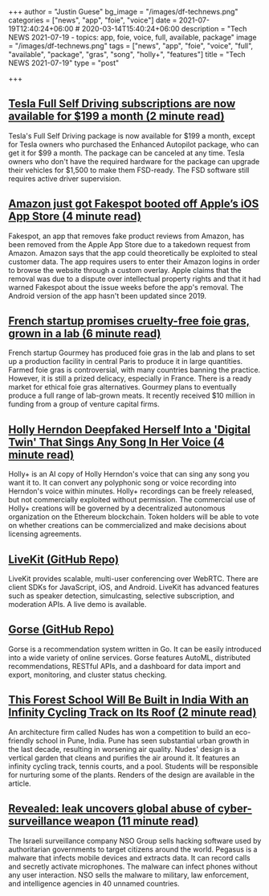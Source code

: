 +++
author = "Justin Guese"
bg_image = "/images/df-technews.png"
categories = ["news", "app", "foie", "voice"]
date = 2021-07-19T12:40:24+06:00 # 2020-03-14T15:40:24+06:00
description = "Tech NEWS 2021-07-19 - topics: app, foie, voice, full, available, package"
image = "/images/df-technews.png"
tags = ["news", "app", "foie", "voice", "full", "available", "package", "gras", "song", "holly+", "features"]
title = "Tech NEWS 2021-07-19"
type = "post"

+++

## [Tesla Full Self Driving subscriptions are now available for $199 a month (2 minute read)](https://www.theverge.com/2021/7/17/22581394/tesla-full-self-driving-subscription-available-199-month-elon-musk)

Tesla's Full Self Driving package is now available for $199 a month, except for Tesla owners who purchased the Enhanced Autopilot package, who can get it for $99 a month. The package can be canceled at any time. Tesla owners who don't have the required hardware for the package can upgrade their vehicles for $1,500 to make them FSD-ready. The FSD software still requires active driver supervision.

## [Amazon just got Fakespot booted off Apple’s iOS App Store (4 minute read)](https://www.theverge.com/2021/7/16/22580611/fakespot-ios-app-apple-amazon-fake-reviews)

Fakespot, an app that removes fake product reviews from Amazon, has been removed from the Apple App Store due to a takedown request from Amazon. Amazon says that the app could theoretically be exploited to steal customer data. The app requires users to enter their Amazon logins in order to browse the website through a custom overlay. Apple claims that the removal was due to a dispute over intellectual property rights and that it had warned Fakespot about the issue weeks before the app's removal. The Android version of the app hasn't been updated since 2019.

## [French startup promises cruelty-free foie gras, grown in a lab (6 minute read)](https://fortune.com/2021/07/14/foie-gras-lab-grown-gourmey-startup-ethical-food/)

French startup Gourmey has produced foie gras in the lab and plans to set up a production facility in central Paris to produce it in large quantities. Farmed foie gras is controversial, with many countries banning the practice. However, it is still a prized delicacy, especially in France. There is a ready market for ethical foie gras alternatives. Gourmey plans to eventually produce a full range of lab-grown meats. It recently received $10 million in funding from a group of venture capital firms.

## [Holly Herndon Deepfaked Herself Into a 'Digital Twin' That Sings Any Song In Her Voice (4 minute read)](https://www.vice.com/en/article/g5g89q/holly-herndon-deepfaked-herself-into-a-digital-twin-that-sings-any-song-in-her-voice)

Holly+ is an AI copy of Holly Herndon's voice that can sing any song you want it to. It can convert any polyphonic song or voice recording into Herndon's voice within minutes. Holly+ recordings can be freely released, but not commercially exploited without permission. The commercial use of Holly+ creations will be governed by a decentralized autonomous organization on the Ethereum blockchain. Token holders will be able to vote on whether creations can be commercialized and make decisions about licensing agreements.

## [LiveKit (GitHub Repo)](https://github.com/livekit/livekit-server)

LiveKit provides scalable, multi-user conferencing over WebRTC. There are client SDKs for JavaScript, iOS, and Android. LiveKit has advanced features such as speaker detection, simulcasting, selective subscription, and moderation APIs. A live demo is available.

## [Gorse (GitHub Repo)](https://github.com/zhenghaoz/gorse)

Gorse is a recommendation system written in Go. It can be easily introduced into a wide variety of online services. Gorse features AutoML, distributed recommendations, RESTful APIs, and a dashboard for data import and export, monitoring, and cluster status checking.

## [This Forest School Will Be Built in India With an Infinity Cycling Track on Its Roof (2 minute read)](https://interestingengineering.com/this-forest-school-will-be-built-in-india-with-an-infinity-cycling-track-on-its-roof)

An architecture firm called Nudes has won a competition to build an eco-friendly school in Pune, India. Pune has seen substantial urban growth in the last decade, resulting in worsening air quality. Nudes' design is a vertical garden that cleans and purifies the air around it. It features an infinity cycling track, tennis courts, and a pool. Students will be responsible for nurturing some of the plants. Renders of the design are available in the article.

## [Revealed: leak uncovers global abuse of cyber-surveillance weapon (11 minute read)](https://www.theguardian.com/world/2021/jul/18/revealed-leak-uncovers-global-abuse-of-cyber-surveillance-weapon-nso-group-pegasus)

The Israeli surveillance company NSO Group sells hacking software used by authoritarian governments to target citizens around the world. Pegasus is a malware that infects mobile devices and extracts data. It can record calls and secretly activate microphones. The malware can infect phones without any user interaction. NSO sells the malware to military, law enforcement, and intelligence agencies in 40 unnamed countries.


